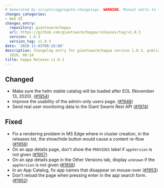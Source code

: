 ```yaml
---
# Generated by scripts/aggregate-changelogs. WARNING: Manual edits to this files will be overwritten.
changes_categories:
- Web UI
changes_entry:
  repository: giantswarm/happa
  url: https://github.com/giantswarm/happa/releases/tag/v1.0.3
  version: 1.0.3
  version_tag: v1.0.3
date: '2020-11-03T08:18:08'
description: Changelog entry for giantswarm/happa version 1.0.3, published on 03 November
  2020, 08:18
title: happa Release v1.0.3
---
```


## Changed

- Make sure the helm stable catalog will be loaded after EOL (November 13, 2020). ([#1954](https://github.com/giantswarm/happa/pull/1954))
- Improve the usability of the admin-only users page. ([#1946](https://github.com/giantswarm/happa/pull/1946))
- Send real user monitoring data to the Giant Swarm Rest API ([#1974](https://github.com/giantswarm/happa/pull/1974))

## Fixed

- Fix a rendering problem in MS Edge where in cluster creation, in the releases list, the show/hide button would cause a content re-flow ([#1956](https://github.com/giantswarm/happa/pull/1956))
- On an app details page, don't show the `PROVIDES` label if `appVersion` is not given ([#1957](https://github.com/giantswarm/happa/pull/1957))
- On an app details page in the Other Versions tab, display `unknown` if the `appVersion` is not given ([#1958](https://github.com/giantswarm/happa/pull/1958))
- In an App Catalog, fix app names that disappear on mouse-over ([#1953](https://github.com/giantswarm/happa/pull/1953))
- Don't reload the page when pressing enter in the app search form. ([#1952](https://github.com/giantswarm/happa/pull/1952))

